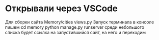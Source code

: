 # Открывали через VSCode
Для сборки сайта
Memory/cities
views.py
Запуск терминала
в консоле пишем 
cd memory
python manage.py runserver
среди небольшого списка будет ссылка на запустившийся сайт, на него и переходим

